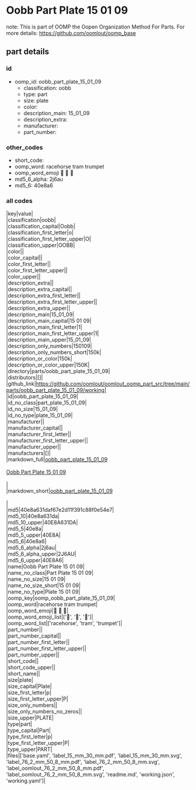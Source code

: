 # Oobb Part Plate 15 01 09  

note: This is part of OOMP the Oopen Organization Method For Parts. For more details: https://github.com/oomlout/oomp_base

##  part details





### id
* oomp_id: oobb_part_plate_15_01_09
  * classification: oobb
  * type: part
  * size: plate
  * color: 
  * description_main: 15_01_09
  * description_extra: 
  * manufacturer: 
  * part_number: 

### other_codes
* short_code: 
* oomp_word: racehorse tram trumpet
* oomp_word_emoji :racehorse: :tram: :trumpet:
* md5_6_alpha: 2j6au
* md5_6: 40e8a6

### all codes 
|key|value|  
|classification|oobb|  
|classification_capital|Oobb|  
|classification_first_letter|o|  
|classification_first_letter_upper|O|  
|classification_upper|OOBB|  
|color||  
|color_capital||  
|color_first_letter||  
|color_first_letter_upper||  
|color_upper||  
|description_extra||  
|description_extra_capital||  
|description_extra_first_letter||  
|description_extra_first_letter_upper||  
|description_extra_upper||  
|description_main|15_01_09|  
|description_main_capital|15 01 09|  
|description_main_first_letter|1|  
|description_main_first_letter_upper|1|  
|description_main_upper|15_01_09|  
|description_only_numbers|150109|  
|description_only_numbers_short|150k|  
|description_or_color|150k|  
|description_or_color_upper|150K|  
|directory|parts/oobb_part_plate_15_01_09|  
|distributors|[]|  
|github_link|https://github.com/oomlout/oomlout_oomp_part_src/tree/main/parts/oobb_part_plate_15_01_09/working|  
|id|oobb_part_plate_15_01_09|  
|id_no_class|part_plate_15_01_09|  
|id_no_size|15_01_09|  
|id_no_type|plate_15_01_09|  
|manufacturer||  
|manufacturer_capital||  
|manufacturer_first_letter||  
|manufacturer_first_letter_upper||  
|manufacturer_upper||  
|manufacturers|[]|  
|markdown_full|[oobb_part_plate_15_01_09](https://github.com/oomlout/oomlout_oomp_part_src/tree/main/parts/oobb_part_plate_15_01_09/working)<br>[](https://github.com/oomlout/oomlout_oomp_part_src/tree/main/parts/oobb_part_plate_15_01_09/working)<br>[Oobb Part Plate 15 01 09](https://github.com/oomlout/oomlout_oomp_part_src/tree/main/parts/oobb_part_plate_15_01_09/working)<br><br>|  
|markdown_short|[oobb_part_plate_15_01_09](https://github.com/oomlout/oomlout_oomp_part_src/tree/main/parts/oobb_part_plate_15_01_09/working)<br><br>|  
|md5|40e8a631daf67e2d11f391c88f0e54e7|  
|md5_10|40e8a631da|  
|md5_10_upper|40E8A631DA|  
|md5_5|40e8a|  
|md5_5_upper|40E8A|  
|md5_6|40e8a6|  
|md5_6_alpha|2j6au|  
|md5_6_alpha_upper|2J6AU|  
|md5_6_upper|40E8A6|  
|name|Oobb Part Plate 15 01 09|  
|name_no_class|Part Plate 15 01 09|  
|name_no_size|15 01 09|  
|name_no_size_short|15 01 09|  
|name_no_type|Plate 15 01 09|  
|oomp_key|oomp_oobb_part_plate_15_01_09|  
|oomp_word|racehorse tram trumpet|  
|oomp_word_emoji|:racehorse: :tram: :trumpet:|  
|oomp_word_emoji_list|[':racehorse:', ':tram:', ':trumpet:']|  
|oomp_word_list|['racehorse', 'tram', 'trumpet']|  
|part_number||  
|part_number_capital||  
|part_number_first_letter||  
|part_number_first_letter_upper||  
|part_number_upper||  
|short_code||  
|short_code_upper||  
|short_name||  
|size|plate|  
|size_capital|Plate|  
|size_first_letter|p|  
|size_first_letter_upper|P|  
|size_only_numbers||  
|size_only_numbers_no_zeros||  
|size_upper|PLATE|  
|type|part|  
|type_capital|Part|  
|type_first_letter|p|  
|type_first_letter_upper|P|  
|type_upper|PART|  
|files|['base.yaml', 'label_15_mm_30_mm.pdf', 'label_15_mm_30_mm.svg', 'label_76_2_mm_50_8_mm.pdf', 'label_76_2_mm_50_8_mm.svg', 'label_oomlout_76_2_mm_50_8_mm.pdf', 'label_oomlout_76_2_mm_50_8_mm.svg', 'readme.md', 'working.json', 'working.yaml']|  
